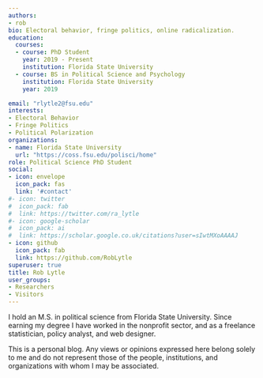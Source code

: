 ```yaml
---
authors:
- rob
bio: Electoral behavior, fringe politics, online radicalization.
education:
  courses:
  - course: PhD Student 
    year: 2019 - Present
    institution: Florida State University
  - course: BS in Political Science and Psychology
    institution: Florida State University
    year: 2019

email: "rlytle2@fsu.edu"
interests:
- Electoral Behavior
- Fringe Politics
- Political Polarization
organizations:
- name: Florida State University
  url: "https://coss.fsu.edu/polisci/home"
role: Political Science PhD Student
social:
- icon: envelope
  icon_pack: fas
  link: '#contact'
#- icon: twitter
#  icon_pack: fab
#  link: https://twitter.com/ra_lytle
#- icon: google-scholar
#  icon_pack: ai
#  link: https://scholar.google.co.uk/citations?user=sIwtMXoAAAAJ
- icon: github
  icon_pack: fab
  link: https://github.com/RobLytle
superuser: true
title: Rob Lytle
user_groups:
- Researchers
- Visitors
---
```



I hold an M.S. in political science from Florida State University. Since earning my degree I have worked in the nonprofit sector, and as a freelance statistician, policy analyst, and web designer. 

This is a personal blog. Any views or opinions expressed here belong solely to me and do not represent those of the people, institutions, and organizations with whom I may be associated. 